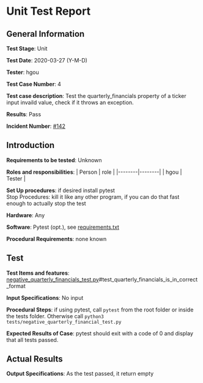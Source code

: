 # Unit Test Report
## General Information
**Test Stage**: Unit  

**Test Date**: 2020-03-27 (Y-M-D)  

**Tester**: hgou 

**Test Case Number**: 4   

**Test case description**: Test the quarterly_financials property of a ticker input invaild value, check if it throws an exception.      

**Results**: Pass  

**Incident Number**: [#142](https://github.com/ranaroussi/yfinance/issues/142)  

## Introduction

**Requirements to be tested**: Unknown  

**Roles and responsibilities**:
| Person | role   |
|--------|--------|
| hgou | Tester |

**Set Up procedures**: if desired install pytest  
Stop Procedures: kill it like any other program, if you can do that fast enough to actually stop the test  

**Hardware**: Any

**Software**: Pytest (opt.), see [requirements.txt](/requirements.txt)  

**Procedural Requirements**: none known

## Test
**Test Items and features**: [negative_quarterly_financials_test.py](/tests/negative_quarterly_financial_test.py)#test_quarterly_financials_is_in_correct_format  

**Input Specifications**: No input  

**Procedural Steps**: if using pytest, call `pytest` from the root folder or inside the tests folder. Otherwise call `python3 tests/negative_quarterly_financial_test.py`  

**Expected Results of Case**: pytest should exit with a code of 0 and display that all tests passed.

## Actual Results
**Output Specifications**: As the test passed, it return empty
